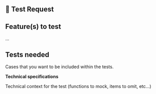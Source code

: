 ## 🎯 Test Request

## Feature(s) to test

...

## Tests needed

Cases that you want to be included within the tests.

**Technical specifications**

Technical context for the test (functions to mock, items to omit, etc...)
